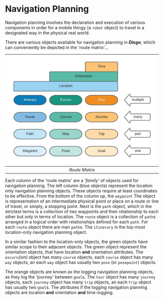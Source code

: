 # Navigation Planning
 
Navigation planning involves the declaration and execution of various components in order for a mobile thingy (a `robot` object) to travel in a designated way in the physical real world.

There are various objects available for navigation planning in **_Diego_**, which can conveniently be depicted in the 'route matrix'...

| ![Route Matrix](https://raw.githubusercontent.com/tavman7/diego.github.io/main/_img/route_matrix.jpeg "Route Matrix") |
| :---: |
| *Route Matrix* |

Each column of the 'route matrix' are a _'family'_ of objects used for navigation planning. The left column (blue objects) represent the location only navigation planning objects. These objects require at least coordinates to be effective. From the bottom of the column up, the `waypoint` The object is representation of an intermediate physical point or place on a route or line of travel, or simply, a stopping point. Next is the `path` object, which in the strictest terms is a collection of two waypoints and their relationship to each other but only in terms of location.  The `route` object is a collection of `path`s arranged in a logical order with relationships defined for each `path`.  For each `route` object there are man `path`s. The `itinerary` is the top-most location-only navigation planning object.

In a similar fashion to the location-only objects, the green objects have similar scope to their adjacent objects.  The green object represent the orientation objects, that have location **and** orientation attributes.  The `excurs`_(ion)_ object has many `course` objects, each `course` object has many `way` objects, an each `way` object has usually two `pose` (or `posepoint`) objects.

The orange objects are known as the logging navigation planning objects, as they log the 'journey' between `goal`s. The `tour` object has many `journey` objects, each `journey` object has many `trip` objects, an each `trip` object has usually two `goal`s.  The attributes if the logging navigation planning objects are location **and** orientation **and** time-logging.
